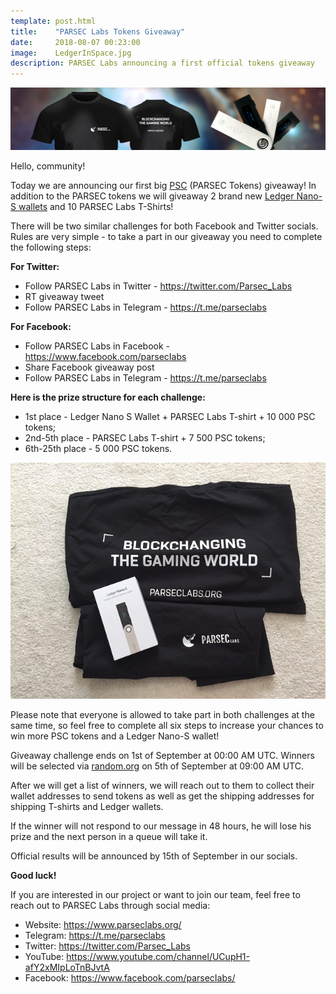```yaml
---
template: post.html
title:    "PARSEC Labs Tokens Giveaway"
date:     2018-08-07 00:23:00
image:    LedgerInSpace.jpg
description: PARSEC Labs announcing a first official tokens giveaway
---
```


<img src="/img/blog/Prizes.jpg" alt="Prizes">

Hello, community!

Today we are announcing our first big <a href="https://etherscan.io/token/0x9caa3424cb91900ef7ac41a7b04a246304c02d3a">PSC</a> (PARSEC Tokens) giveaway! In addition to the PARSEC tokens we will giveaway 2 brand new <a href="https://www.ledger.com/products/ledger-nano-s">Ledger Nano-S wallets</a> and 10 PARSEC Labs T-Shirts!

There will be two similar challenges for both Facebook and Twitter socials. Rules are very simple - to take a part in our giveaway you need to complete the following steps:

<b>For Twitter:</b>

- Follow PARSEC Labs in Twitter - https://twitter.com/Parsec_Labs
- RT giveaway tweet
- Follow PARSEC Labs in Telegram - https://t.me/parseclabs

<b>For Facebook:</b>

- Follow PARSEC Labs in Facebook - https://www.facebook.com/parsecIabs
- Share Facebook giveaway post
- Follow PARSEC Labs in Telegram - https://t.me/parseclabs

<b>Here is the prize structure for each challenge:</b>

- 1st place - Ledger Nano S Wallet + PARSEC Labs T-shirt + 10 000 PSC tokens;
- 2nd-5th place - PARSEC Labs T-shirt + 7 500 PSC tokens;
- 6th-25th place - 5 000 PSC tokens.

<img src="/img/blog/PrizesRealPhoto.jpg" alt="PrizesRealPhoto">

Please note that everyone is allowed to take part in both challenges at the same time, so feel free to complete all six steps to increase your chances to win more PSC tokens and a Ledger Nano-S wallet!

Giveaway challenge ends on 1st of September at 00:00 AM UTC. Winners will be selected via <a href="https://www.random.org/">random.org</a> on 5th of September at 09:00 AM UTC. 

After we will get a list of winners, we will reach out to them to collect their wallet addresses to send tokens as well as get the shipping addresses for shipping T-shirts and Ledger wallets. 

If the winner will not respond to our message in 48 hours, he will lose his prize and the next person in a queue will take it.

Official results will be announced by 15th of September in our socials. 

<b>Good luck!</b>

If you are interested in our project or want to join our team, feel free to reach out to PARSEC Labs through social media: 

- Website: https://www.parseclabs.org/ 
- Telegram: https://t.me/parseclabs 
- Twitter: https://twitter.com/Parsec_Labs 
- YouTube: https://www.youtube.com/channel/UCupH1-afY2xMIpLoTnBJvtA 
- Facebook: https://www.facebook.com/parsecIabs/